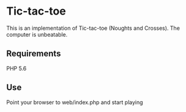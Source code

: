 # Tic-tac-toe
This is an implementation of Tic-tac-toe (Noughts and Crosses).
The computer is unbeatable.

## Requirements
PHP 5.6

## Use
Point your browser to web/index.php and start playing
